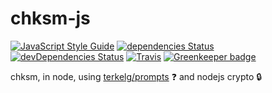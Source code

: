 # chksm-js

[![JavaScript Style Guide](https://img.shields.io/badge/code_style-standard-brightgreen.svg)](https://standardjs.com)
[![dependencies Status](https://david-dm.org/aburgd/chksm-js/status.svg?style=flat)](https://david-dm.org/aburgd/chksm-js)
[![devDependencies Status](https://david-dm.org/aburgd/chksm-js/dev-status.svg?style=flat)](https://david-dm.org/aburgd/chksm-js?type=dev)
[![Travis](https://img.shields.io/travis/aburgd/chksm-js.svg?style=flat&label=travis)](https://travis-ci.org/aburgd/chksm-js)
[![Greenkeeper badge](https://badges.greenkeeper.io/aburgd/chksm-js.svg)](https://greenkeeper.io/)

chksm, in node, using [terkelg/prompts](https://github.com/terkelg/prompts) :question: and nodejs crypto :lock:
